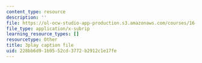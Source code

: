 ```yaml
---
content_type: resource
description: ''
file: https://ol-ocw-studio-app-production.s3.amazonaws.com/courses/16-687-private-pilot-ground-school-january-iap-2019/228bb6d91b9552cd3772b2912c1e17fe_geJHchWUYQk.srt
file_type: application/x-subrip
learning_resource_types: []
resourcetype: Other
title: 3play caption file
uid: 228bb6d9-1b95-52cd-3772-b2912c1e17fe
---
```

